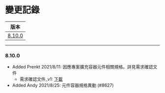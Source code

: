 變更記錄
===
| 版本 |
| :---: |
| [8.10.0](#v8_10_0) |

***

### <a id='v8_10_0'></a>8.10.0
* Added Prenkt 2021/8/11: 因應專案擴充容器元件相關規格。詳見需求確認文件
    * 需求確認文件_v1: <a href="{1}/ITEM_25/attachment/FunctionExpansion_20210810.pptx" donwnload>下載</a> 
* Added Andy 2021/8/25: 元件容器規格異動 (#8627)


 
<!-- 圖片 -->


<!-- 超連結 -->
